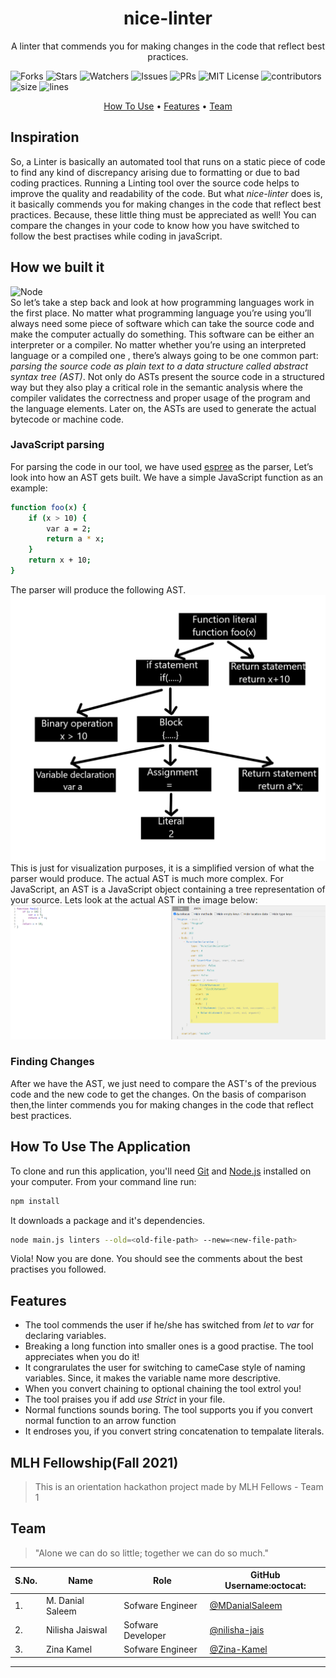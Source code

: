 <div align="center">
<h1>nice-linter</h1> 
 
A linter that commends you for making changes in the code that reflect best practices.
 </div>
 
![Forks](https://img.shields.io/github/forks/MDanialSaleem/nice-linter?style=social) ![Stars](https://img.shields.io/github/stars/MDanialSaleem/nice-linter?style=social) ![Watchers](https://img.shields.io/github/watchers/MDanialSaleem/nice-linter?style=social) ![Issues](https://img.shields.io/github/issues/MDanialSaleem/nice-linter) ![PRs](https://img.shields.io/github/issues-pr-raw/MDanialSaleem/nice-linter) ![MIT License](https://img.shields.io/github/license/MDanialSaleem/nice-linter)  ![contributors](https://img.shields.io/github/contributors-anon/MDanialSaleem/nice-linter) ![size](https://img.shields.io/github/languages/code-size/MDanialSaleem/nice-linter) ![lines](https://img.shields.io/tokei/lines/github/MDanialSaleem/nice-linter)


 <p align="center">
  <a href="#how-to-use-the-application">How To Use</a> •
  <a href="#features">Features</a> •
  <a href="#team">Team</a>
</p>

## Inspiration
So, a Linter is basically an automated tool that runs on a static piece of code to find any kind of discrepancy arising due to formatting or due to bad coding practices. Running a Linting tool over the source code helps to improve the quality and readability of the code. But what *nice-linter* does is, it basically commends you for making changes in the code that reflect best practices. Because, these little thing must be appreciated as well! You can compare the changes in your code to know how you have switched to follow the best practises while coding in javaScript.

## How we built it
![Node](https://img.shields.io/badge/Node.js-43853D?style=for-the-badge&logo=node.js&logoColor=white)
<br>
So let’s take a step back and look at how programming languages work in the first place. No matter what programming language you’re using you’ll always need some piece of software which can take the source code and make the computer actually do something. This software can be either an interpreter or a compiler. No matter whether you’re using an interpreted language or a compiled one , there’s always going to be one common part: *parsing the source code as plain text to a data structure called abstract syntax tree (AST)*. Not only do ASTs present the source code in a structured way but they also play a critical role in the semantic analysis where the compiler validates the correctness and proper usage of the program and the language elements. Later on, the ASTs are used to generate the actual bytecode or machine code.

### JavaScript parsing
For parsing the code in our tool, we have used [espree](https://github.com/eslint/espree0) as the parser,
Let’s look into how an AST gets built. We have a simple JavaScript function as an example:

```bash
function foo(x) {
    if (x > 10) {
        var a = 2;
        return a * x;
    }
    return x + 10;
}
```
The parser will produce the following AST.
<br>
<img src="images/img1.png">
<br>
This is just for visualization purposes, it is a simplified version of what the parser would produce. The actual AST is much more complex. For JavaScript, an AST is a JavaScript object containing a tree representation of your source. Lets look at the actual AST in the image below:
<br>
<img src="images/img2.png">
<br>
### Finding Changes
After we have the AST, we just need to compare the AST's of the previous code and the new code to get the changes. On the basis of comparison then,the linter commends you for making changes in the code that reflect best practices.

## How To Use The Application
To clone and run this application, you'll need [Git](https://git-scm.com) and [Node.js](https://nodejs.org/en/) installed on your computer. From your command line run:
```bash
npm install
```
It downloads a package and it's dependencies.

```bash
node main.js linters --old=<old-file-path> --new=<new-file-path> 
```

Viola! Now you are done. You should see the comments about the best practises you followed.
## Features
- The tool commends the user if he/she has switched from *let* to *var* for declaring variables.
- Breaking a long function into smaller ones is a good practise. The tool appreciates when you do it!
- It congrarulates the user for switching to cameCase style of naming variables. Since, it makes the variable name more descriptive.
- When you convert chaining to optional chaining the tool extrol you!
- The tool praises you if add *use Strict* in your file.
- Normal functions sounds boring. The tool supports you if you convert normal function to an arrow function
- It endroses you, if you convert string concatenation to tempalate literals.
 
## MLH Fellowship(Fall 2021)

> This is an orientation hackathon project made by MLH Fellows - Team 1


## Team

> "Alone we can do so little; together we can do so much."

| S.No. | Name               | Role               | GitHub Username:octocat:                             |
| ----- | ------------------ | ------------------ | ---------------------------------------------------- |
| 1.    | M. Danial Saleem | Sofware Engineer  | [@MDanialSaleem](https://github.com/MDanialSaleem)           |
| 2.    | Nilisha Jaiswal      | Sofware Developer | [@nilisha-jais](https://github.com/nilisha-jais) |
| 3.    | Zina Kamel  | Sofware Engineer | [@Zina-Kamel](https://github.com/Zina-Kamel) |


---
